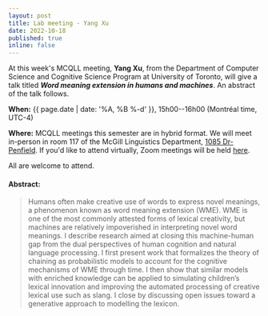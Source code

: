 ```yaml
---
layout: post
title: Lab meeting - Yang Xu
date: 2022-10-18
published: true
inline: false
---
```


At this week's MCQLL meeting, 
**Yang Xu**, ​from the Department of Computer Science and Cognitive Science Program at University of Toronto, will give a talk titled 
**_Word meaning extension in humans and machines_**.
An abstract of the talk follows.

__When:__ {{ page.date | date: '%A, %B %-d' }}, 15h00--16h00 (Montréal time, UTC-4)

__Where:__  MCQLL meetings this semester are in hybrid format.  We will meet in-person in room 117 of the McGill Linguistics Department, [1085 Dr-Penfield](https://maps.mcgill.ca/?cmp=1&txt=EN&id=Penfield1085). If you'd like to attend virtually, Zoom meetings will be held [here](https://mcgill.zoom.us/j/84089215248?pwd=UkpMK1FEV2dTaVpGSDMzLzJtNWFhUT09).

All are welcome to attend.

#### Abstract:
<blockquote>
Humans often make creative use of words to express novel meanings, a phenomenon known as word meaning extension (WME). WME is one of the most commonly attested forms of lexical creativity, but machines are relatively impoverished in interpreting novel word meanings. I describe research aimed at closing this machine-human gap from the dual perspectives of human cognition and natural language processing. I first present work that formalizes the theory of chaining as probabilistic models to account for the cognitive mechanisms of WME through time. I then show that similar models with enriched knowledge can be applied to simulating children’s lexical innovation and improving the automated processing of creative lexical use such as slang. I close by discussing open issues toward a generative approach to modelling the lexicon.
</blockquote>
